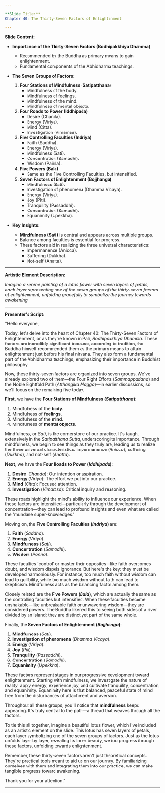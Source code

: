 ```yaml
---

**Slide Title:**
Chapter 40: The Thirty-Seven Factors of Enlightenment

---
```


**Slide Content:**

- **Importance of the Thirty-Seven Factors (Bodhipakkhiya Dhamma)**
  - Recommended by the Buddha as primary means to gain enlightenment.
  - Fundamental components of the Abhidharma teachings.

- **The Seven Groups of Factors:**
  1. **Four Stations of Mindfulness (Satipatthana)**
     - Mindfulness of the body.
     - Mindfulness of feelings.
     - Mindfulness of the mind.
     - Mindfulness of mental objects.
  2. **Four Roads to Power (Iddhipada)**
     - Desire (Chanda).
     - Energy (Viriya).
     - Mind (Citta).
     - Investigation (Vimamsa).
  3. **Five Controlling Faculties (Indriya)**
     - Faith (Saddha).
     - Energy (Viriya).
     - Mindfulness (Sati).
     - Concentration (Samadhi).
     - Wisdom (Pañña).
  4. **Five Powers (Bala)**
     - Same as the Five Controlling Faculties, but intensified.
  5. **Seven Factors of Enlightenment (Bojjhanga)**
     - Mindfulness (Sati).
     - Investigation of phenomena (Dhamma Vicaya).
     - Energy (Viriya).
     - Joy (Pīti).
     - Tranquility (Passaddhi).
     - Concentration (Samadhi).
     - Equanimity (Upekkha).

- **Key Insights:**
  - **Mindfulness (Sati)** is central and appears across multiple groups.
  - Balance among faculties is essential for progress.
  - These factors aid in realizing the three universal characteristics:
    - Impermanence (Anicca).
    - Suffering (Dukkha).
    - Not-self (Anatta).

---

**Artistic Element Description:**

*Imagine a serene painting of a lotus flower with seven layers of petals, each layer representing one of the seven groups of the thirty-seven factors of enlightenment, unfolding gracefully to symbolize the journey towards awakening.*

---

**Presenter's Script:**

"Hello everyone,

Today, let's delve into the heart of Chapter 40: The Thirty-Seven Factors of Enlightenment, or as they're known in Pali, *Bodhipakkhiya Dhamma*. These factors are incredibly significant because, according to tradition, the Buddha himself recommended them as the primary means to attain enlightenment just before his final nirvana. They also form a fundamental part of the Abhidharma teachings, emphasizing their importance in Buddhist philosophy.

Now, these thirty-seven factors are organized into seven groups. We've already explored two of them—the Four Right Efforts (*Sammappadana*) and the Noble Eightfold Path (*Atthangika Magga*)—in earlier discussions, so we'll focus on the remaining five today.

**First**, we have the **Four Stations of Mindfulness (*Satipatthana*)**:

1. Mindfulness of the **body**.
2. Mindfulness of **feelings**.
3. Mindfulness of the **mind**.
4. Mindfulness of **mental objects**.

Mindfulness, or *Sati*, is the cornerstone of our practice. It's taught extensively in the *Satipatthana Sutta*, underscoring its importance. Through mindfulness, we begin to see things as they truly are, leading us to realize the three universal characteristics: impermanence (*Anicca*), suffering (*Dukkha*), and not-self (*Anatta*).

**Next**, we have the **Four Roads to Power (*Iddhipada*)**:

1. **Desire** (*Chanda*): Our intention or aspiration.
2. **Energy** (*Viriya*): The effort we put into our practice.
3. **Mind** (*Citta*): Focused attention.
4. **Investigation** (*Vimamsa*): Critical inquiry and reasoning.

These roads highlight the mind's ability to influence our experience. When these factors are intensified—particularly through the development of concentration—they can lead to profound insights and even what are called the 'mundane super-knowledges.'

Moving on, the **Five Controlling Faculties (*Indriya*)** are:

1. **Faith** (*Saddha*).
2. **Energy** (*Viriya*).
3. **Mindfulness** (*Sati*).
4. **Concentration** (*Samadhi*).
5. **Wisdom** (*Pañña*).

These faculties 'control' or master their opposites—like faith overcomes doubt, and wisdom dispels ignorance. But here's the key: they must be developed harmoniously. For instance, too much faith without wisdom can lead to gullibility, while too much wisdom without faith can lead to skepticism. Mindfulness acts as the balancing factor among them.

Closely related are the **Five Powers (*Bala*)**, which are actually the same as the controlling faculties but intensified. When these faculties become unshakable—like unbreakable faith or unwavering wisdom—they are considered powers. The Buddha likened this to seeing both sides of a river divided by an island; they are distinct yet part of the same whole.

Finally, the **Seven Factors of Enlightenment (*Bojjhanga*)**:

1. **Mindfulness** (*Sati*).
2. **Investigation of phenomena** (*Dhamma Vicaya*).
3. **Energy** (*Viriya*).
4. **Joy** (*Pīti*).
5. **Tranquility** (*Passaddhi*).
6. **Concentration** (*Samadhi*).
7. **Equanimity** (*Upekkha*).

These factors represent stages in our progressive development toward enlightenment. Starting with mindfulness, we investigate the nature of reality, apply energy, experience joy, and cultivate tranquility, concentration, and equanimity. Equanimity here is that balanced, peaceful state of mind free from the disturbances of attachment and aversion.

Throughout all these groups, you'll notice that **mindfulness** keeps appearing. It's truly central to the path—a thread that weaves through all the factors.

To tie this all together, imagine a beautiful lotus flower, which I've included as an artistic element on the slide. This lotus has seven layers of petals, each layer symbolizing one of the seven groups of factors. Just as the lotus unfolds layer by layer, revealing its inner beauty, we too progress through these factors, unfolding towards enlightenment.

Remember, these thirty-seven factors aren't just theoretical concepts. They're practical tools meant to aid us on our journey. By familiarizing ourselves with them and integrating them into our practice, we can make tangible progress toward awakening.

Thank you for your attention."

---